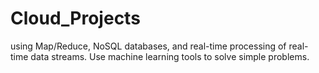 # Cloud_Projects
 using Map/Reduce, NoSQL databases, and real-time processing of real-time data streams. Use machine learning tools to solve simple problems.
